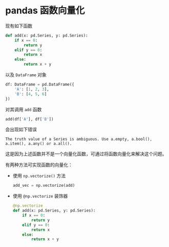 # pandas 函数向量化

现有如下函数

```Python
def add(x: pd.Series, y: pd.Series):
    if x == 0:
        return y
    elif y == 0:
        return x
    else:
        return x + y
```

以及 `DataFrame` 对象

```Python
df: DataFrame = pd.DataFrame({
    'A': [1, 2, 3],
    'B': [4, 5, 6]
})
```

对其调用 `add` 函数

```Python
add(df['A'], df['B'])
```

会出现如下错误

```
The truth value of a Series is ambiguous. Use a.empty, a.bool(), a.item(), a.any() or a.all().
```

这是因为上述函数并不是一个向量化函数，可通过将函数向量化来解决这个问题。

有两种方法可实现函数的向量化：

* 使用 `np.vectorize()` 方法

    ```Python
    add_vec = np.vectorize(add)
    ```

* 使用 `@np.vectorize` 装饰器

    ```Python
    @np.vectorize
    def add(x: pd.Series, y: pd.Series):
        if x == 0:
            return y
        elif y == 0:
            return x
        else:
            return x + y
    ```

    

